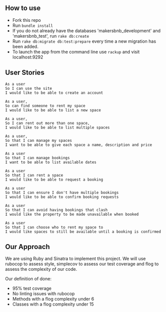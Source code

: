 ## How to use ##

- Fork this repo
- Run `bundle install`
- If you do not already have the databases 'makersbnb_development' and 'makersbnb_test', run `rake db:create`
- Run `rake db:migrate db:test:prepare` every time a new migration has been added.
- To launch the app from the command line use `rackup` and visit localhost:9292


## User Stories ##
```
As a user
So I can use the site
I would like to be able to create an account

As a user,
So can find someone to rent my space
I would like to be able to list a new space

As a user,
So I can rent out more than one space,
I would like to be able to list multiple spaces

As a user,
So that I can manage my spaces
I want to be able to give each space a name, description and price

As a user
So that I can manage bookings
I want to be able to list available dates

As a user
So that I can rent a space
I would like to be able to request a booking

As a user
So that I can ensure I don't have multiple bookings
I would like to be able to confirm booking requests

As a user
So that I can avoid having bookings that clash
I would like the property to be made unavailable when booked

As a user
So that I can choose who to rent my space to
I would like spaces to still be available until a booking is confirmed
```

## Our Approach ##

We are using Ruby and Sinatra to implement this project. We will use rubocop to assess style, simplecov to assess our test coverage and flog to assess the complexity of our code.

Our definition of done:
* 95% test coverage
* No linting issues with rubocop
* Methods with a flog complexity under 6
* Classes with a flog complexity under 15
